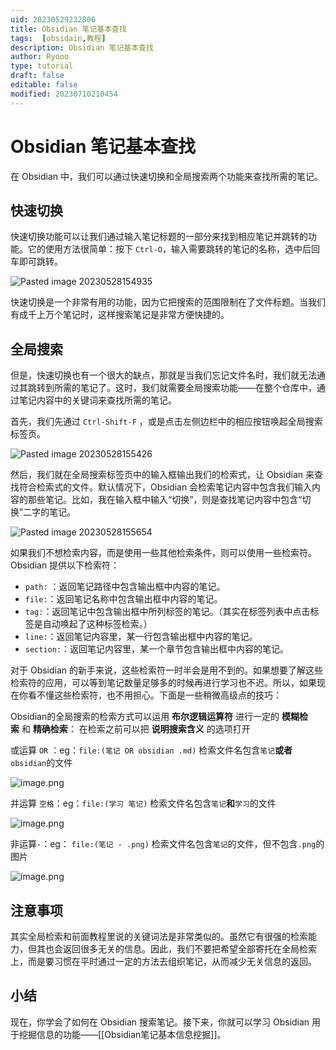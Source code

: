```yaml
---
uid: 20230529232806
title: Obsidian 笔记基本查找
tags:  [obsidain,教程]
description: Obsidian 笔记基本查找
author: Ryooo
type: tutorial
draft: false
editable: false
modified: 20230710210454
---
```


# Obsidian 笔记基本查找

在 Obsidian 中，我们可以通过快速切换和全局搜索两个功能来查找所需的笔记。

## 快速切换

快速切换功能可以让我们通过输入笔记标题的一部分来找到相应笔记并跳转的功能。它的使用方法很简单：按下 `Ctrl-O`，输入需要跳转的笔记的名称，选中后回车即可跳转。

![Pasted image 20230528154935](https://cdn.pkmer.cn/images/Pasted%20image%2020230528154935.png!pkmer)

快速切换是一个非常有用的功能，因为它把搜索的范围限制在了文件标题。当我们有成千上万个笔记时，这样搜索笔记是非常方便快捷的。

## 全局搜索

但是，快速切换也有一个很大的缺点，那就是当我们忘记文件名时，我们就无法通过其跳转到所需的笔记了。这时，我们就需要全局搜索功能——在整个仓库中，通过笔记内容中的关键词来查找所需的笔记。

首先，我们先通过 `Ctrl-Shift-F` ，或是点击左侧边栏中的相应按钮唤起全局搜索标签页。

![Pasted image 20230528155426](https://cdn.pkmer.cn/images/Pasted%20image%2020230528155426.png!pkmer)

然后，我们就在全局搜索标签页中的输入框输出我们的检索式，让 Obsidian 来查找符合检索式的文件。默认情况下，Obsidian 会检索笔记内容中包含我们输入内容的那些笔记。比如，我在输入框中输入“切换”，则是查找笔记内容中包含“切换”二字的笔记。

![Pasted image 20230528155654](https://cdn.pkmer.cn/images/Pasted%20image%2020230528155654.png!pkmer)

如果我们不想检索内容，而是使用一些其他检索条件，则可以使用一些检索符。Obsidian 提供以下检索符：

- `path:` ：返回笔记路径中包含输出框中内容的笔记。
- `file:`：返回笔记名称中包含输出框中内容的笔记。
- `tag:`：返回笔记中包含输出框中所列标签的笔记。（其实在标签列表中点击标签是自动唤起了这种标签检索。）
- `line:`：返回笔记内容里，某一行包含输出框中内容的笔记。
- `section:`：返回笔记内容里，某一个章节包含输出框中内容的笔记。

对于 Obsidian 的新手来说，这些检索符一时半会是用不到的。如果想要了解这些检索符的应用，可以等到笔记数量足够多的时候再进行学习也不迟。所以，如果现在你看不懂这些检索符，也不用担心。下面是一些稍微高级点的技巧：

Obsidian的全局搜索的检索方式可以运用 **布尔逻辑运算符** 进行一定的 **模糊检索** 和 **精确检索**：  在检索之前可以把 **说明搜索含义** 的选项打开

或运算 `OR` ：eg：`file:(笔记 OR obsidian .md)`  检索文件名包含`笔记`**或者**`obsidian`的文件

![image.png](https://cdn.pkmer.cn/images/202307091921083.png!pkmer)

并运算 `空格`：eg：`file:(学习 笔记)`  检索文件名包含`笔记`**和**`学习`的文件

![image.png](https://cdn.pkmer.cn/images/202307091923438.png!pkmer)


非运算`-`：eg： `file:(笔记 - .png)` 检索文件名包含`笔记`的文件，但不包含`.png`的图片

![image.png](https://cdn.pkmer.cn/images/202307091923624.png!pkmer)

## 注意事项

其实全局检索和前面教程里说的关键词法是非常类似的。虽然它有很强的检索能力，但其也会返回很多无关的信息。因此，我们不要把希望全部寄托在全局检索上，而是要习惯在平时通过一定的方法去组织笔记，从而减少无关信息的返回。

## 小结

现在，你学会了如何在 Obsidian 搜索笔记。接下来，你就可以学习 Obsidian 用于挖掘信息的功能——[[Obsidian笔记基本信息挖掘]]。